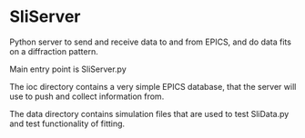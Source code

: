 # SliServer
Python server to send and receive data to and from EPICS, and do data fits on a diffraction pattern. 

Main entry point is SliServer.py

The ioc directory contains a very simple EPICS database, that the server will use to push and collect information from. 

The data directory contains simulation files that are used to test SliData.py and test functionality of fitting. 


